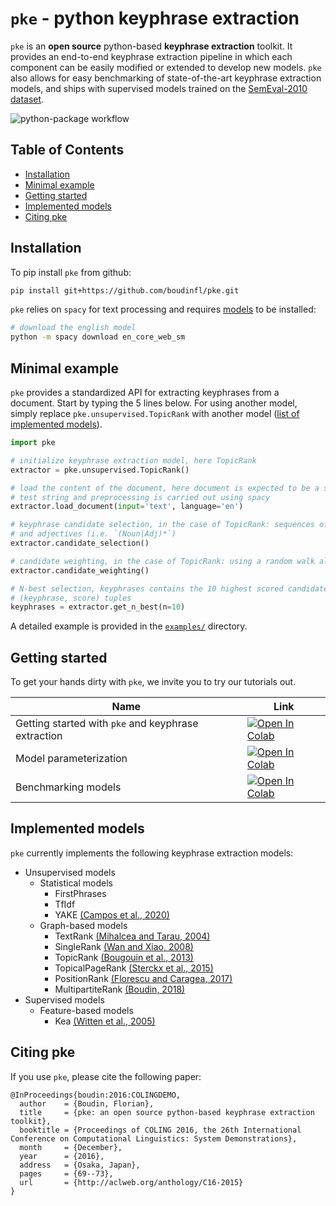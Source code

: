 # `pke` - python keyphrase extraction

`pke` is an **open source** python-based **keyphrase extraction** toolkit. It
provides an end-to-end keyphrase extraction pipeline in which each component can
be easily modified or extended to develop new models. `pke` also allows for 
easy benchmarking of state-of-the-art keyphrase extraction models, and 
ships with supervised models trained on the
[SemEval-2010 dataset](http://aclweb.org/anthology/S10-1004).

![python-package workflow](https://github.com/boudinfl/pke/actions/workflows/python-package.yml/badge.svg)

## Table of Contents

* [Installation](#installation)
* [Minimal example](#minimal-example)
* [Getting started](#getting-started)
* [Implemented models](#implemented-models)
* [Citing pke](#citing-pke)

## Installation

To pip install `pke` from github:

```bash
pip install git+https://github.com/boudinfl/pke.git
```

`pke` relies on `spacy` for text processing and requires [models](https://spacy.io/usage/models) to be installed: 

```bash
# download the english model
python -m spacy download en_core_web_sm
```

## Minimal example

`pke` provides a standardized API for extracting keyphrases from a document.
Start by typing the 5 lines below. For using another model, simply replace
`pke.unsupervised.TopicRank` with another model ([list of implemented models](#implemented-models)).

```python
import pke

# initialize keyphrase extraction model, here TopicRank
extractor = pke.unsupervised.TopicRank()

# load the content of the document, here document is expected to be a simple 
# test string and preprocessing is carried out using spacy
extractor.load_document(input='text', language='en')

# keyphrase candidate selection, in the case of TopicRank: sequences of nouns
# and adjectives (i.e. `(Noun|Adj)*`)
extractor.candidate_selection()

# candidate weighting, in the case of TopicRank: using a random walk algorithm
extractor.candidate_weighting()

# N-best selection, keyphrases contains the 10 highest scored candidates as
# (keyphrase, score) tuples
keyphrases = extractor.get_n_best(n=10)
```

A detailed example is provided in the [`examples/`](examples/) directory.

## Getting started

To get your hands dirty with `pke`, we invite you to try our tutorials out.

|                          Name                   |     Link     |
| ----------------------------------------------  |  ----------  |
| Getting started with `pke` and keyphrase extraction | [![Open In Colab](https://colab.research.google.com/assets/colab-badge.svg)](https://colab.research.google.com/github/keyphrasification/hands-on-with-pke/blob/main/part-1-graph-based-keyphrase-extraction.ipynb) |
| Model parameterization                          | [![Open In Colab](https://colab.research.google.com/assets/colab-badge.svg)](https://colab.research.google.com/github/keyphrasification/hands-on-with-pke/blob/main/part-2-parameterization.ipynb) |
| Benchmarking models                             | [![Open In Colab](https://colab.research.google.com/assets/colab-badge.svg)](https://colab.research.google.com/github/keyphrasification/hands-on-with-pke/blob/main/part-3-benchmarking-models.ipynb) |

## Implemented models

`pke` currently implements the following keyphrase extraction models:

* Unsupervised models
  * Statistical models
    * FirstPhrases
    * TfIdf
    * YAKE [(Campos et al., 2020)](https://doi.org/10.1016/j.ins.2019.09.013)
  * Graph-based models
    * TextRank [(Mihalcea and Tarau, 2004)](http://www.aclweb.org/anthology/W04-3252.pdf)
    * SingleRank  [(Wan and Xiao, 2008)](http://www.aclweb.org/anthology/C08-1122.pdf)
    * TopicRank [(Bougouin et al., 2013)](http://aclweb.org/anthology/I13-1062.pdf)
    * TopicalPageRank [(Sterckx et al., 2015)](http://users.intec.ugent.be/cdvelder/papers/2015/sterckx2015wwwb.pdf)
    * PositionRank [(Florescu and Caragea, 2017)](http://www.aclweb.org/anthology/P17-1102.pdf)
    * MultipartiteRank [(Boudin, 2018)](https://arxiv.org/abs/1803.08721)
* Supervised models
  * Feature-based models
    * Kea [(Witten et al., 2005)](https://www.cs.waikato.ac.nz/ml/publications/2005/chap_Witten-et-al_Windows.pdf)

## Citing pke

If you use `pke`, please cite the following paper:

```
@InProceedings{boudin:2016:COLINGDEMO,
  author    = {Boudin, Florian},
  title     = {pke: an open source python-based keyphrase extraction toolkit},
  booktitle = {Proceedings of COLING 2016, the 26th International Conference on Computational Linguistics: System Demonstrations},
  month     = {December},
  year      = {2016},
  address   = {Osaka, Japan},
  pages     = {69--73},
  url       = {http://aclweb.org/anthology/C16-2015}
}
```

